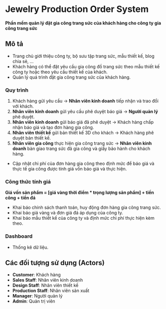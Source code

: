 # Jewelry Production Order System
**Phần mềm quản lý đặt gia công trang sức của khách hàng cho công ty gia công trang sức**

## Mô tả
- Trang chủ giới thiệu công ty, bộ sưu tập trang sức, mẫu thiết kế, blog chia sẻ, ...
- Khách hàng có thể đặt yêu cầu gia công đồ trang sức theo mẫu thiết kế công ty hoặc theo yêu cầu thiết kế của khách.
- Quản lý quá trình đặt gia công trang sức của khách hàng.

### Quy trình
1. Khách hàng gửi yêu cầu → **Nhân viên kinh doanh** tiếp nhận và trao đổi với khách.
2. **Nhân viên kinh doanh** gửi yêu cầu phê duyệt báo giá → **Người quản lý** phê duyệt.
3. **Nhân viên kinh doanh** gửi báo giá đã phê duyệt → Khách hàng chấp nhận báo giá và tạo đơn hàng gia công.
4. **Nhân viên thiết kế** gửi bản thiết kế 3D cho khách → Khách hàng phê duyệt bản thiết kế.
5. **Nhân viên gia công** thực hiện gia công trang sức → **Nhân viên kinh doanh** bàn giao trang sức đã gia công và giấy bảo hành cho khách hàng.

- Cập nhật chi phí của đơn hàng gia công theo định mức để báo giá và thực tế gia công được tính giá vốn báo giá và thực hiện.

### Công thức tính giá
**Giá vốn sản phẩm = [giá vàng thời điểm * trọng lượng sản phẩm] + tiền công + tiền đá**

- Khai báo chính sách thanh toán, huy động đơn hàng gia công trang sức.
- Khai báo giá vàng và đơn giá đá áp dụng của công ty.
- Khai báo mẫu thiết kế của công ty và định mức chi phí thực hiện kèm theo.

### Dashboard
- Thống kê dữ liệu.

## Các đối tượng sử dụng (Actors)
- **Customer**: Khách hàng
- **Sales Staff**: Nhân viên kinh doanh
- **Design Staff**: Nhân viên thiết kế
- **Production Staff**: Nhân viên sản xuất
- **Manager**: Người quản lý
- **Admin**: Quản trị viên
